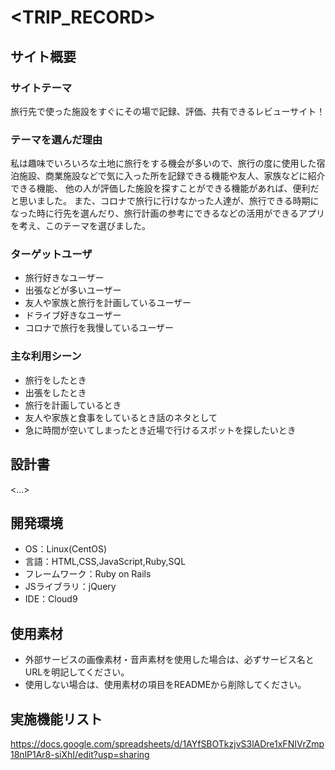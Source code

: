 # <TRIP_RECORD>

## サイト概要
### サイトテーマ
旅行先で使った施設をすぐにその場で記録、評価、共有できるレビューサイト！

### テーマを選んだ理由
私は趣味でいろいろな土地に旅行をする機会が多いので、旅行の度に使用した宿泊施設、商業施設などで気に入った所を記録できる機能や友人、家族などに紹介できる機能、
他の人が評価した施設を探すことができる機能があれば、便利だと思いました。
また、コロナで旅行に行けなかった人達が、旅行できる時期になった時に行先を選んだり、旅行計画の参考にできるなどの活用ができるアプリを考え、このテーマを選びました。


### ターゲットユーザ
- 旅行好きなユーザー
- 出張などが多いユーザー
- 友人や家族と旅行を計画しているユーザー
- ドライブ好きなユーザー
- コロナで旅行を我慢しているユーザー

### 主な利用シーン
- 旅行をしたとき
- 出張をしたとき
- 旅行を計画しているとき
- 友人や家族と食事をしているとき話のネタとして
- 急に時間が空いてしまったとき近場で行けるスポットを探したいとき


## 設計書
<...>

## 開発環境
- OS：Linux(CentOS)
- 言語：HTML,CSS,JavaScript,Ruby,SQL
- フレームワーク：Ruby on Rails
- JSライブラリ：jQuery
- IDE：Cloud9

## 使用素材
- 外部サービスの画像素材・音声素材を使用した場合は、必ずサービス名とURLを明記してください。
- 使用しない場合は、使用素材の項目をREADMEから削除してください。

## 実施機能リスト
https://docs.google.com/spreadsheets/d/1AYfSBOTkzjvS3lADre1xFNIVrZmp18nlP1Ar8-siXhI/edit?usp=sharing